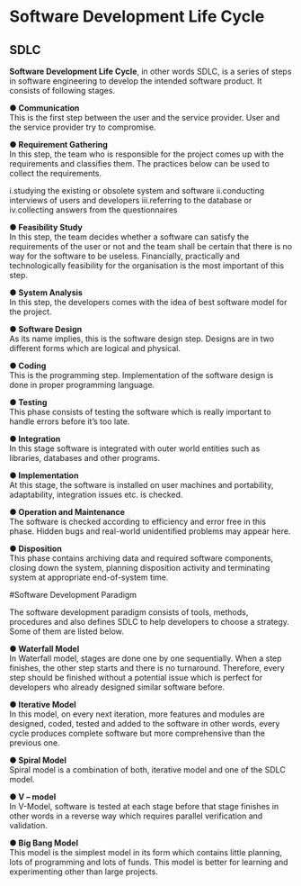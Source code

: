 # Software Development Life Cycle

## SDLC
<b>Software Development Life Cycle</b>, in other words SDLC, is a series of steps in software engineering to develop the intended software product. It consists of following stages.

<b>● Communication</b><br>
This is the first step between the user and the service provider. User and the service provider try to compromise.

<b>● Requirement Gathering</b><br>
In this step, the team who is responsible for the project comes up with the requirements and classifies them. The practices below can be used to collect the requirements.

  i.studying the existing or obsolete system and software
 ii.conducting interviews of users and developers
iii.referring to the database or
 iv.collecting answers from the questionnaires
 
<b>● Feasibility Study</b><br>
In this step, the team decides whether a software can satisfy the requirements of the user or not and the team shall be certain that there is no way for the software to be useless. Financially, practically and technologically feasibility for the organisation is the most important of this step.

<b>● System Analysis</b><br>
In this step, the developers comes with the idea of best software model for the project.

<b>● Software Design</b><br>
As its name implies, this is the software design step. Designs are in two different forms which are logical and physical.

<b>● Coding</b><br>
This is the programming step. Implementation of the software design is done in proper programming language.

<b>● Testing</b><br>
This phase consists of testing the software which is really important to handle errors before it’s too late.

<b>● Integration</b><br>
In this stage software is integrated with outer world entities such as libraries, databases and other programs.

<b>● Implementation</b><br>
At this stage, the software is installed on user machines and portability, adaptability, integration issues etc. is checked.

<b>● Operation and Maintenance</b><br>
The software is checked according to efficiency and error free in this phase. Hidden bugs and real-world unidentified problems may appear here.

<b>● Disposition</b><br>
This phase contains archiving data and required software components, closing down the system, planning disposition activity and terminating system at appropriate end-of-system time.


#Software Development Paradigm

The software development paradigm consists of tools, methods, procedures and also defines SDLC to help developers to choose a strategy. Some of them are listed below.

<b>● Waterfall Model</b><br>
In Waterfall model, stages are done one by one sequentially. When a step finishes, the other step starts and there is no turnaround. Therefore, every step should be finished without a potential issue which is perfect for developers who already designed similar software before.

<b>● Iterative Model</b><br>
In this model, on every next iteration, more features and modules are designed, coded, tested and added to the software in other words, every cycle produces complete software but more comprehensive than the previous one.

<b>● Spiral Model</b><br>
Spiral model is a combination of both, iterative model and one of the SDLC model.

<b>● V – model</b><br>
In V-Model, software is tested at each stage before that stage finishes in other words in a reverse way which requires parallel verification and validation.

<b>● Big Bang Model</b><br>
This model is the simplest model in its form which contains little planning, lots of programming and lots of funds. This model is better for learning and experimenting other than large projects.
